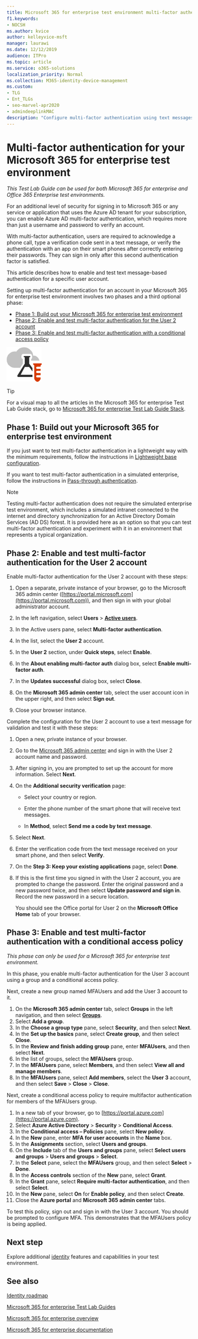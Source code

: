 ```yaml
---
title: Microsoft 365 for enterprise test environment multi-factor authentication
f1.keywords:
- NOCSH
ms.author: kvice
author: kelleyvice-msft
manager: laurawi
ms.date: 12/12/2019
audience: ITPro
ms.topic: article
ms.service: o365-solutions
localization_priority: Normal
ms.collection: M365-identity-device-management
ms.custom: 
- TLG
- Ent_TLGs
- seo-marvel-apr2020
- admindeeplinkMAC
description: "Configure multi-factor authentication using text messages sent to a smart phone in your Microsoft 365 for enterprise test environment."
---
```


# Multi-factor authentication for your Microsoft 365 for enterprise test environment

*This Test Lab Guide can be used for both Microsoft 365 for enterprise and Office 365 Enterprise test environments.*

For an additional level of security for signing in to Microsoft 365 or any service or application that uses the Azure AD tenant for your subscription, you can enable Azure AD multi-factor authentication, which requires more than just a username and password to verify an account.

With multi-factor authentication, users are required to acknowledge a phone call, type a verification code sent in a text message, or verify the authentication with an app on their smart phones after correctly entering their passwords. They can sign in only after this second authentication factor is satisfied.
  
This article describes how to enable and test text message-based authentication for a specific user account.
  
Setting up multi-factor authentication for an account in your Microsoft 365 for enterprise test environment involves two phases and a third optional phase:
- [Phase 1: Build out your Microsoft 365 for enterprise test environment](#phase-1-build-out-your-microsoft-365-for-enterprise-test-environment)
- [Phase 2: Enable and test multi-factor authentication for the User 2 account](#phase-2-enable-and-test-multi-factor-authentication-for-the-user-2-account)
- [Phase 3: Enable and test multi-factor authentication with a conditional access policy](#phase-3-enable-and-test-multi-factor-authentication-with-a-conditional-access-policy)

![Test Lab Guides for the Microsoft cloud.](../media/m365-enterprise-test-lab-guides/cloud-tlg-icon.png) 
    
> [!TIP]
> For a visual map to all the articles in the Microsoft 365 for enterprise Test Lab Guide stack, go to [Microsoft 365 for enterprise Test Lab Guide Stack](../downloads/Microsoft365EnterpriseTLGStack.pdf).
  
## Phase 1: Build out your Microsoft 365 for enterprise test environment

If you just want to test multi-factor authentication in a lightweight way with the minimum requirements, follow the instructions in [Lightweight base configuration](lightweight-base-configuration-microsoft-365-enterprise.md).
  
If you want to test multi-factor authentication in a simulated enterprise, follow the instructions in [Pass-through authentication](pass-through-auth-m365-ent-test-environment.md).
  
> [!NOTE]
> Testing multi-factor authentication does not require the simulated enterprise test environment, which includes a simulated intranet connected to the internet and directory synchronization for an Active Directory Domain Services (AD DS) forest. It is provided here as an option so that you can test multi-factor authentication and experiment with it in an environment that represents a typical organization.
  
## Phase 2: Enable and test multi-factor authentication for the User 2 account

Enable multi-factor authentication for the User 2 account with these steps:
  
1. Open a separate, private instance of your browser, go to the Microsoft 365 admin center ([https://portal.microsoft.com](https://portal.microsoft.com)), and then sign in with your global administrator account.
    
2. In the left navigation, select **Users** > <a href="https://go.microsoft.com/fwlink/p/?linkid=834822" target="_blank">**Active users**</a>.
    
3. In the Active users pane, select **Multi-factor authentication**.
    
4. In the list, select the **User 2** account.
    
5. In the **User 2** section, under **Quick steps**, select **Enable**.
    
6. In the **About enabling multi-factor auth** dialog box, select **Enable multi-factor auth**.
    
7. In the **Updates successful** dialog box, select **Close**.
    
8. On the **Microsoft 365 admin center** tab, select the user account icon in the upper right, and then select **Sign out**.
    
9. Close your browser instance.
   
Complete the configuration for the User 2 account to use a text message for validation and test it with these steps:
  
1. Open a new, private instance of your browser.
    
2. Go to the [Microsoft 365 admin center](https://admin.microsoft.com) and sign in with the User 2 account name and password.
    
3. After signing in, you are prompted to set up the account for more information. Select **Next**.
    
4. On the **Additional security verification** page:
    
   - Select your country or region.
    
   - Enter the phone number of the smart phone that will receive text messages.
    
   - In **Method**, select **Send me a code by text message**.
    
5. Select **Next**.
    
6. Enter the verification code from the text message received on your smart phone, and then select **Verify**.
    
7. On the **Step 3: Keep your existing applications** page, select **Done**.
    
8. If this is the first time you signed in with the User 2 account, you are prompted to change the password. Enter the original password and a new password twice, and then select **Update password and sign in**. Record the new password in a secure location.
    
    You should see the Office portal for User 2 on the **Microsoft Office Home** tab of your browser.

## Phase 3: Enable and test multi-factor authentication with a conditional access policy

*This phase can only be used for a Microsoft 365 for enterprise test environment.*

In this phase, you enable multi-factor authentication for the User 3 account using a group and a conditional access policy.

Next, create a new group named MFAUsers and add the User 3 account to it.

1. On the **Microsoft 365 admin center** tab, select **Groups** in the left navigation, and then select <a href="https://go.microsoft.com/fwlink/p/?linkid=2052855" target="_blank">**Groups**</a>.
2. Select **Add a group**.
3. In the **Choose a group type** pane, select **Security**, and then select **Next**.
4. In the **Set up the basics** pane, select **Create group**, and then select **Close**.
5. In the **Review and finish adding group** pane, enter **MFAUsers**, and then select **Next**.
6. In the list of groups, select the **MFAUsers** group.
7. In the **MFAUsers** pane, select **Members**, and then select **View all and manage members**.
8. In the **MFAUsers** pane, select **Add members**, select the **User 3** account, and then select **Save** > **Close** > **Close**.

Next, create a conditional access policy to require multifactor authentication for members of the MFAUsers group.

1. In a new tab of your browser, go to [https://portal.azure.com](https://portal.azure.com).
2. Select **Azure Active Directory** > **Security** > **Conditional Access**.
3. In the **Conditional access – Policies** pane, select **New policy**.
4. In the **New** pane, enter **MFA for user accounts** in the **Name** box.
5. In the **Assignments** section, select **Users and groups**.
6. On the **Include** tab of the **Users and groups** pane, select **Select users and groups** > **Users and groups** > **Select**.
7. In the **Select** pane, select the **MFAUsers** group, and then select **Select** > **Done**.
8. In the **Access controls** section of the **New** pane, select **Grant**.
9. In the **Grant** pane, select **Require multi-factor authentication**, and then select **Select**.
10. In the **New** pane, select **On** for **Enable policy**, and then select **Create**.
11. Close the **Azure portal** and **Microsoft 365 admin center** tabs.

To test this policy, sign out and sign in with the User 3 account. You should be prompted to configure MFA. This demonstrates that the MFAUsers policy is being applied.

## Next step

Explore additional [identity](m365-enterprise-test-lab-guides.md#identity) features and capabilities in your test environment.

## See also

[Identity roadmap](identity-roadmap-microsoft-365.md)

[Microsoft 365 for enterprise Test Lab Guides](m365-enterprise-test-lab-guides.md)

[Microsoft 365 for enterprise overview](microsoft-365-overview.md)

[Microsoft 365 for enterprise documentation](/microsoft-365-enterprise/)